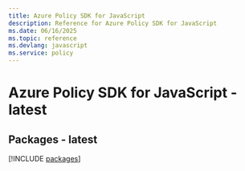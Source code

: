 ```yaml
---
title: Azure Policy SDK for JavaScript
description: Reference for Azure Policy SDK for JavaScript
ms.date: 06/16/2025
ms.topic: reference
ms.devlang: javascript
ms.service: policy
---
```

# Azure Policy SDK for JavaScript - latest
## Packages - latest
[!INCLUDE [packages](policy-index.md)]